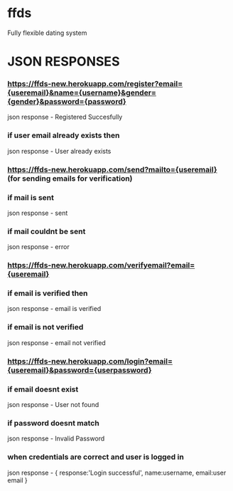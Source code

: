 # ffds
Fully flexible dating system
# JSON RESPONSES 

### https://ffds-new.herokuapp.com/register?email={useremail}&name={username}&gender={gender}&password={password}
json response - Registered Succesfully
### if user email already exists then
json response - User already exists

### https://ffds-new.herokuapp.com/send?mailto={useremail}  (for sending emails for verification)
### if mail is sent
json response - sent
### if mail couldnt be sent
json response - error

### https://ffds-new.herokuapp.com/verifyemail?email={useremail}
### if email is verified then
json response - email is verified
### if email is not verified
json response - email not verified

### https://ffds-new.herokuapp.com/login?email={useremail}&password={userpassword}
### if email doesnt exist
json response - User not found
### if password doesnt match
json response - Invalid Password
### when credentials are correct and user is logged in
json response - {
                        response:'Login successful',
                        name:username,
                        email:user email
                    }